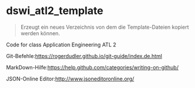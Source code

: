 # dswi_atl2_template

> Erzeugt ein neues Verzeichnis von dem die Template-Dateien kopiert werden können.

Code for class Application Engineering ATL 2

Git-Befehle:https://rogerdudler.github.io/git-guide/index.de.html

MarkDown-Hilfe:https://help.github.com/categories/writing-on-github/

JSON-Online Editor:http://www.jsoneditoronline.org/
